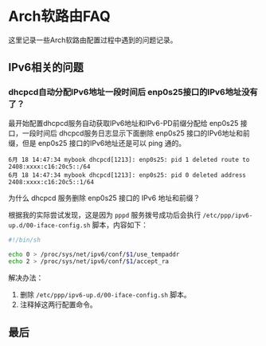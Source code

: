 # Arch软路由FAQ

这里记录一些Arch软路由配置过程中遇到的问题记录。


## IPv6相关的问题

### dhcpcd自动分配IPv6地址一段时间后 enp0s25接口的IPv6地址没有了？

最开始配置dhcpcd服务自动获取IPv6地址和IPv6-PD前缀分配给 enp0s25 接口，一段时间后 dhcpcd服务日志显示下面删除 enp0s25 接口的IPv6地址和前缀，但是 enp0s25 接口的IPv6地址还是可以 ping 通的。

```
6月 18 14:47:34 mybook dhcpcd[1213]: enp0s25: pid 1 deleted route to 2408:xxxx:c16:20c5::/64
6月 18 14:47:34 mybook dhcpcd[1213]: enp0s25: pid 0 deleted address 2408:xxxx:c16:20c5::1/64

```

为什么 dhcpcd 服务删除 enp0s25 接口的 IPv6 地址和前缀？ 

根据我的实际尝试发现，这是因为 `pppd` 服务拨号成功后会执行 `/etc/ppp/ipv6-up.d/00-iface-config.sh` 脚本，内容如下：
```bash
#!/bin/sh

echo 0 > /proc/sys/net/ipv6/conf/$1/use_tempaddr
echo 2 > /proc/sys/net/ipv6/conf/$1/accept_ra

```

解决办法：

1. 删除 `/etc/ppp/ipv6-up.d/00-iface-config.sh` 脚本。
2. 注释掉这两行配置命令。



## 最后



